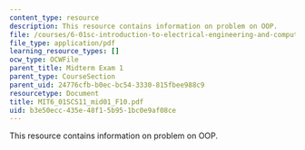 ```yaml
---
content_type: resource
description: This resource contains information on problem on OOP.
file: /courses/6-01sc-introduction-to-electrical-engineering-and-computer-science-i-spring-2011/b3e50ecc435e48f15b951bc0e9af08ce_MIT6_01SCS11_mid01_F10.pdf
file_type: application/pdf
learning_resource_types: []
ocw_type: OCWFile
parent_title: Midterm Exam 1
parent_type: CourseSection
parent_uid: 24776cfb-b0ec-bc54-3330-815fbee988c9
resourcetype: Document
title: MIT6_01SCS11_mid01_F10.pdf
uid: b3e50ecc-435e-48f1-5b95-1bc0e9af08ce
---
```

This resource contains information on problem on OOP.

